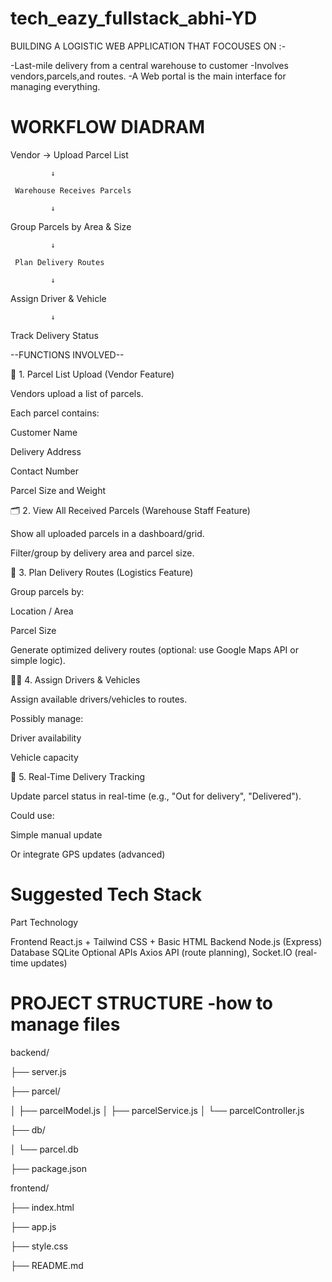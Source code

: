 # tech_eazy_fullstack_abhi-YD

BUILDING A LOGISTIC WEB APPLICATION THAT FOCOUSES ON :-

-Last-mile delivery from a central warehouse to customer
-Involves vendors,parcels,and routes.
-A Web portal is the main interface for managing everything.

#  WORKFLOW DIADRAM

Vendor → Upload Parcel List

             ↓
             
     Warehouse Receives Parcels
     
             ↓
Group Parcels by Area & Size

             ↓
             
     Plan Delivery Routes
     
             ↓
             
Assign Driver & Vehicle

             ↓
             
   Track Delivery Status


--FUNCTIONS INVOLVED--


🎯 1. Parcel List Upload (Vendor Feature)

Vendors upload a list of parcels.

Each parcel contains:

Customer Name

Delivery Address

Contact Number

Parcel Size and Weight



🗂 2. View All Received Parcels (Warehouse Staff Feature)

Show all uploaded parcels in a dashboard/grid.

Filter/group by delivery area and parcel size.


🚚 3. Plan Delivery Routes (Logistics Feature)

Group parcels by:

Location / Area

Parcel Size


Generate optimized delivery routes (optional: use Google Maps API or simple logic).


👨‍✈ 4. Assign Drivers & Vehicles

Assign available drivers/vehicles to routes.

Possibly manage:

Driver availability

Vehicle capacity



📍 5. Real-Time Delivery Tracking

Update parcel status in real-time (e.g., "Out for delivery", "Delivered").

Could use:

Simple manual update

Or integrate GPS updates (advanced)


# Suggested Tech Stack

Part	Technology

Frontend	React.js + Tailwind CSS + Basic HTML
Backend	    Node.js (Express)
Database	SQLite
Optional APIs	Axios API (route planning), Socket.IO (real-time updates)


# PROJECT STRUCTURE -how to manage files 

backend/

├── server.js

├── parcel/

│   ├── parcelModel.js
│   ├── parcelService.js
│   └── parcelController.js

├── db/

│   └── parcel.db

├── package.json


frontend/

├── index.html

├── app.js

├── style.css

├── README.md


